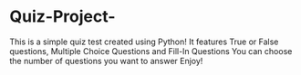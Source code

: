 # Quiz-Project-
This is a simple quiz test created using Python! It features True or False questions, Multiple Choice Questions and Fill-In Questions 
You can choose the number of questions you want to answer 
Enjoy!

